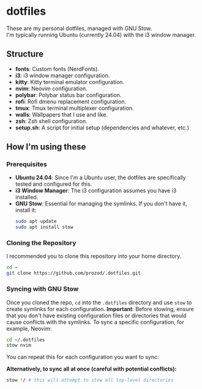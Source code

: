 # dotfiles

These are my personal dotfiles, managed with GNU Stow.  
I'm typically running Ubuntu (currently 24.04) with the i3 window manager.

## Structure
* **fonts**: Custom fonts (NerdFonts).
* **i3**: i3 window manager configuration.
* **kitty**: Kitty terminal emulator configuration.
* **nvim**: Neovim configuration.
* **polybar**: Polybar status bar configuration.
* **rofi**: Rofi dmenu replacement configuration.
* **tmux**: Tmux terminal multiplexer configuration.
* **walls**: Wallpapers that I use and like.
* **zsh**: Zsh shell configuration.
* **setup.sh**: A script for initial setup (dependencies and whatever, etc.)

## How I'm using these
### Prerequisites
* **Ubuntu 24.04**: Since I'm a Ubuntu user, the dotfiles are specifically tested and configured for this.
* **i3 Window Manager**: The i3 configuration assumes you have i3 installed.
* **GNU Stow**: Essential for managing the symlinks. If you don't have it, install it:
    ```bash
    sudo apt update
    sudo apt install stow
    ```

### Cloning the Repository
I recommended you to clone this repository into your home directory.

```bash
cd ~
git clone https://github.com/prozod/.dotfiles.git
```

### Syncing with GNU Stow
Once you cloned the repo, `cd` into the `.dotfiles` directory and use `stow` to create symlinks for each configuration.
**Important**: Before stowing, ensure that you don't have existing configuration files or directories that would cause conflicts with the symlinks.
To sync a specific configuration, for example, Neovim:

```bash
cd ~/.dotfiles
stow nvim
```

You can repeat this for each configuration you want to sync:

**Alternatively, to sync all at once (careful with potential conflicts):**
```bash
stow */ # this will attempt to stow all top-level directories
```

